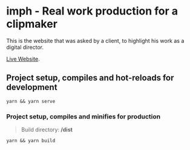 # imph - Real work production for a clipmaker

This is the website that was asked by a client, to highlight his work as a digital director.

[Live Website](https://imph.netlify.com).

## Project setup, compiles and hot-reloads for development
```
yarn && yarn serve
```

### Project setup, compiles and minifies for production

> Build directory: **/dist**

```
yarn && yarn build
```